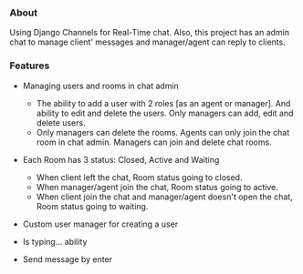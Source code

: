 ### About
Using Django Channels for Real-Time chat. Also, this project has an admin chat to manage client' messages and manager/agent can reply to clients.

### Features
- Managing users and rooms in chat admin
   - The ability to add a user with 2 roles [as an agent or manager]. And ability to edit and delete the users. Only managers can add, edit and delete users.
   - Only managers can delete the rooms. Agents can only join the chat room in chat admin. Managers can join and delete chat rooms.

- Each Room has 3 status: Closed, Active and Waiting
   - When client left the chat, Room status going to closed.
   - When manager/agent join the chat, Room status going to active.
   - When client join the chat and manager/agent doesn't open the chat, Room status going to waiting.
 
- Custom user manager for creating a user
- Is typing... ability
- Send message by enter
